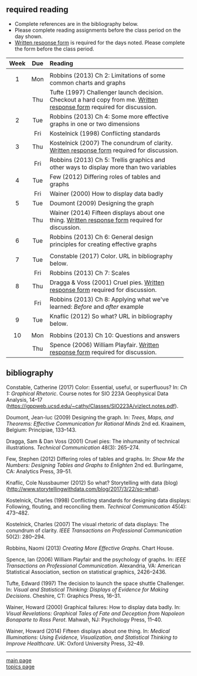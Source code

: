 
required reading
----------------

-   Complete references are in the bibliography below.
-   Please complete reading assignments before the class period on the day shown.
-   [Written response form](cm/read-01_reading-response-form.pdf) is required for the days noted. Please complete the form before the class period.

<table style="width:96%;">
<colgroup>
<col width="9%" />
<col width="9%" />
<col width="76%" />
</colgroup>
<thead>
<tr class="header">
<th align="center">Week</th>
<th align="center">Due</th>
<th align="left">Reading</th>
</tr>
</thead>
<tbody>
<tr class="odd">
<td align="center"></td>
<td align="center"></td>
<td align="left"></td>
</tr>
<tr class="even">
<td align="center">1</td>
<td align="center">Mon</td>
<td align="left"><span class="citation">Robbins (2013)</span> Ch 2: Limitations of some common charts and graphs</td>
</tr>
<tr class="odd">
<td align="center"></td>
<td align="center">Thu</td>
<td align="left"><span class="citation">Tufte (1997)</span> Challenger launch decision. Checkout a hard copy from me. <a href="cm/read-01_reading-response-form.pdf">Written response form</a> required for discussion.</td>
</tr>
<tr class="even">
<td align="center">2</td>
<td align="center">Tue</td>
<td align="left"><span class="citation">Robbins (2013)</span> Ch 4: Some more effective graphs in one or two dimensions</td>
</tr>
<tr class="odd">
<td align="center"></td>
<td align="center">Fri</td>
<td align="left"><span class="citation">Kostelnick (1998)</span> Conflicting standards</td>
</tr>
<tr class="even">
<td align="center">3</td>
<td align="center">Thu</td>
<td align="left"><span class="citation">Kostelnick (2007)</span> The conundrum of clarity. <a href="cm/read-01_reading-response-form.pdf">Written response form</a> required for discussion.</td>
</tr>
<tr class="odd">
<td align="center"></td>
<td align="center">Fri</td>
<td align="left"><span class="citation">Robbins (2013)</span> Ch 5: Trellis graphics and other ways to display more than two variables</td>
</tr>
<tr class="even">
<td align="center">4</td>
<td align="center">Tue</td>
<td align="left"><span class="citation">Few (2012)</span> Differing roles of tables and graphs</td>
</tr>
<tr class="odd">
<td align="center"></td>
<td align="center">Fri</td>
<td align="left"><span class="citation">Wainer (2000)</span> How to display data badly</td>
</tr>
<tr class="even">
<td align="center">5</td>
<td align="center">Tue</td>
<td align="left"><span class="citation">Doumont (2009)</span> Designing the graph</td>
</tr>
<tr class="odd">
<td align="center"></td>
<td align="center">Thu</td>
<td align="left"><span class="citation">Wainer (2014)</span> Fifteen displays about one thing. <a href="cm/read-01_reading-response-form.pdf">Written response form</a> required for discussion.</td>
</tr>
<tr class="even">
<td align="center">6</td>
<td align="center">Tue</td>
<td align="left"><span class="citation">Robbins (2013)</span> Ch 6: General design principles for creating effective graphs</td>
</tr>
<tr class="odd">
<td align="center"></td>
<td align="center"></td>
<td align="left"></td>
</tr>
<tr class="even">
<td align="center">7</td>
<td align="center">Tue</td>
<td align="left"><span class="citation">Constable (2017)</span> Color. URL in bibliography below.</td>
</tr>
<tr class="odd">
<td align="center"></td>
<td align="center">Fri</td>
<td align="left"><span class="citation">Robbins (2013)</span> Ch 7: Scales</td>
</tr>
<tr class="even">
<td align="center">8</td>
<td align="center">Thu</td>
<td align="left"><span class="citation">Dragga &amp; Voss (2001)</span> Cruel pies. <a href="cm/read-01_reading-response-form.pdf">Written response form</a> required for discussion.</td>
</tr>
<tr class="odd">
<td align="center"></td>
<td align="center">Fri</td>
<td align="left"><span class="citation">Robbins (2013)</span> Ch 8: Applying what we've learned: <em>Before</em> and <em>after</em> example</td>
</tr>
<tr class="even">
<td align="center">9</td>
<td align="center">Tue</td>
<td align="left"><span class="citation">Knaflic (2012)</span> So what? URL in bibliography below.</td>
</tr>
<tr class="odd">
<td align="center"></td>
<td align="center"></td>
<td align="left"></td>
</tr>
<tr class="even">
<td align="center">10</td>
<td align="center">Mon</td>
<td align="left"><span class="citation">Robbins (2013)</span> Ch 10: Questions and answers</td>
</tr>
<tr class="odd">
<td align="center"></td>
<td align="center">Thu</td>
<td align="left"><span class="citation">Spence (2006)</span> William Playfair. <a href="cm/read-01_reading-response-form.pdf">Written response form</a> required for discussion.</td>
</tr>
</tbody>
</table>

bibliography
------------

Constable, Catherine (2017) Color: Essential, useful, or superfluous? In: *Ch 1: Graphical Rhetoric*. Course notes for SIO 223A Geophysical Data Analysis, 14–17 (<https://igppweb.ucsd.edu/~cathy/Classes/SIO223A/vizlect.notes.pdf>).

Doumont, Jean-luc (2009) Designing the graph. In: *Trees, Maps, and Theorems: Effective Communication for Rational Minds* 2nd ed. Kraainem, Belgium: Principiae, 133–143.

Dragga, Sam & Dan Voss (2001) Cruel pies: The inhumanity of technical illustrations. *Technical Communication* 48(3): 265–274.

Few, Stephen (2012) Differing roles of tables and graphs. In: *Show Me the Numbers: Designing Tables and Graphs to Enlighten* 2nd ed. Burlingame, CA: Analytics Press, 39–51.

Knaflic, Cole Nussbaumer (2012) So what? Storytelling with data (blog) (<http://www.storytellingwithdata.com/blog/2017/3/22/so-what>).

Kostelnick, Charles (1998) Conflicting standards for designing data displays: Following, flouting, and reconciling them. *Technical Communication* 45(4): 473–482.

Kostelnick, Charles (2007) The visual rhetoric of data displays: The conundrum of clarity. *IEEE Transactions on Professional Communication* 50(2): 280–294.

Robbins, Naomi (2013) *Creating More Effective Graphs*. Chart House.

Spence, Ian (2006) William Playfair and the psychology of graphs. In: *IEEE Transactions on Professional Communication*. Alexandria, VA: American Statistical Association, section on statistical graphics, 2426–2436.

Tufte, Edward (1997) The decision to launch the space shuttle Challenger. In: *Visual and Statistical Thinking: Displays of Evidence for Making Decisions*. Cheshire, CT: Graphics Press, 16–31.

Wainer, Howard (2000) Graphical failures: How to display data badly. In: *Visual Revelations: Graphical Tales of Fate and Deception from Napoleon Bonaparte to Ross Perot*. Mahwah, NJ: Psychology Press, 11–40.

Wainer, Howard (2014) Fifteen displays about one thing. In: *Medical Illuminations: Using Evidence, Visualization, and Statistical Thinking to Improve Healthcare*. UK: Oxford University Press, 32–49.

------------------------------------------------------------------------

[main page](../README.md)<br> [topics page](README-by-topic.md)
